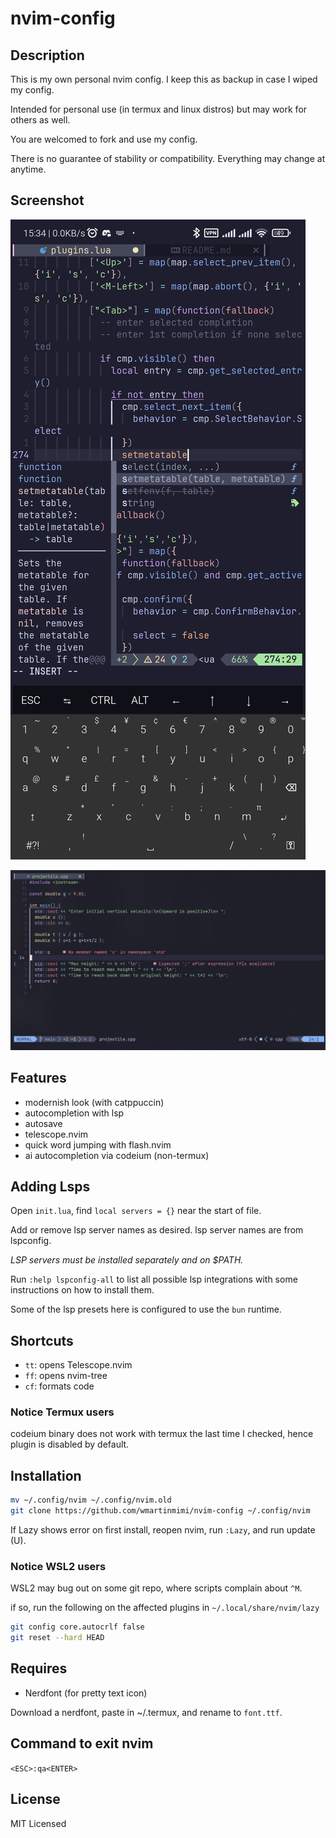 # nvim-config

## Description

This is my own personal nvim config.
I keep this as backup in case I wiped my config.

Intended for personal use (in termux and linux distros) but may work for others as well.

You are welcomed to fork and use my config.

There is no guarantee of stability or compatibility.
Everything may change at anytime.

## Screenshot

![Example](example.jpg)

![Example 2](example2.png)

## Features

- modernish look (with catppuccin)
- autocompletion with lsp
- autosave
- telescope.nvim
- quick word jumping with flash.nvim
- ai autocompletion via codeium (non-termux)

## Adding Lsps

Open `init.lua`, find `local servers = {}` near the start of file.

Add or remove lsp server names as desired.
lsp server names are from lspconfig.

*LSP servers must be installed separately and on $PATH.*

Run `:help lspconfig-all` to list all possible lsp integrations with some instructions on how to install them.

Some of the lsp presets here is configured to use the `bun` runtime.

## Shortcuts

- `tt`: opens Telescope.nvim
- `ff`: opens nvim-tree
- `cf`: formats code

### Notice Termux users

codeium binary does not work with termux the last time I checked, hence plugin is disabled by default.

## Installation

```bash
mv ~/.config/nvim ~/.config/nvim.old
git clone https://github.com/wmartinmimi/nvim-config ~/.config/nvim
```

If Lazy shows error on first install, reopen nvim, run `:Lazy`, and run update (U).

### Notice WSL2 users

WSL2 may bug out on some git repo, where scripts complain about `^M`.

if so, run the following on the affected plugins in `~/.local/share/nvim/lazy`

```sh
git config core.autocrlf false
git reset --hard HEAD
```

## Requires

- Nerdfont (for pretty text icon)

Download a nerdfont, paste in ~/.termux, and rename to `font.ttf`.

## Command to exit nvim

`<ESC>:qa<ENTER>`

## License

MIT Licensed
